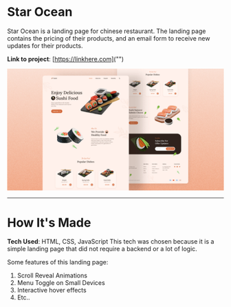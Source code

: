 # Star Ocean
Star Ocean is a landing page for chinese restaurant. The landing page contains the pricing of their products, and an email form to receive new updates for their products.

**Link to project**: [https://linkhere.com]("")

![project preview](preview.png)

---

# How It's Made
**Tech Used**: HTML, CSS, JavaScript
This tech was chosen because it is a simple landing page that did not require a backend or a lot of logic.

Some features of this landing page:
1. Scroll Reveal Animations
2. Menu Toggle on Small Devices
3. Interactive hover effects
4. Etc..


